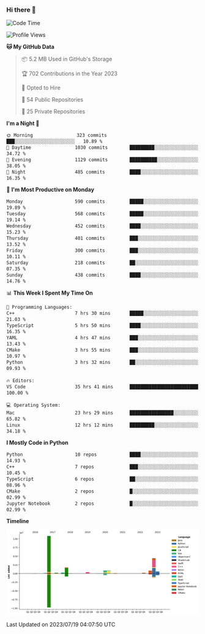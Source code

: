 ### Hi there 👋

<!--START_SECTION:waka-->
![Code Time](http://img.shields.io/badge/Code%20Time-35%20hrs%2042%20mins-blue)

![Profile Views](http://img.shields.io/badge/Profile%20Views-486-blue)

**🐱 My GitHub Data** 

> 📦 5.2 MB Used in GitHub's Storage 
 > 
> 🏆 702 Contributions in the Year 2023
 > 
> 💼 Opted to Hire
 > 
> 📜 54 Public Repositories 
 > 
> 🔑 25 Private Repositories 
 > 
**I'm a Night 🦉** 

```text
🌞 Morning                323 commits         ███░░░░░░░░░░░░░░░░░░░░░░   10.89 % 
🌆 Daytime                1030 commits        █████████░░░░░░░░░░░░░░░░   34.72 % 
🌃 Evening                1129 commits        ██████████░░░░░░░░░░░░░░░   38.05 % 
🌙 Night                  485 commits         ████░░░░░░░░░░░░░░░░░░░░░   16.35 % 
```
📅 **I'm Most Productive on Monday** 

```text
Monday                   590 commits         █████░░░░░░░░░░░░░░░░░░░░   19.89 % 
Tuesday                  568 commits         █████░░░░░░░░░░░░░░░░░░░░   19.14 % 
Wednesday                452 commits         ████░░░░░░░░░░░░░░░░░░░░░   15.23 % 
Thursday                 401 commits         ███░░░░░░░░░░░░░░░░░░░░░░   13.52 % 
Friday                   300 commits         ███░░░░░░░░░░░░░░░░░░░░░░   10.11 % 
Saturday                 218 commits         ██░░░░░░░░░░░░░░░░░░░░░░░   07.35 % 
Sunday                   438 commits         ████░░░░░░░░░░░░░░░░░░░░░   14.76 % 
```


📊 **This Week I Spent My Time On** 

```text
💬 Programming Languages: 
C++                      7 hrs 30 mins       █████░░░░░░░░░░░░░░░░░░░░   21.03 % 
TypeScript               5 hrs 50 mins       ████░░░░░░░░░░░░░░░░░░░░░   16.35 % 
YAML                     4 hrs 47 mins       ███░░░░░░░░░░░░░░░░░░░░░░   13.43 % 
CMake                    3 hrs 55 mins       ███░░░░░░░░░░░░░░░░░░░░░░   10.97 % 
Python                   3 hrs 32 mins       ██░░░░░░░░░░░░░░░░░░░░░░░   09.93 % 

🔥 Editors: 
VS Code                  35 hrs 41 mins      █████████████████████████   100.00 % 

💻 Operating System: 
Mac                      23 hrs 29 mins      ████████████████░░░░░░░░░   65.82 % 
Linux                    12 hrs 12 mins      █████████░░░░░░░░░░░░░░░░   34.18 % 
```

**I Mostly Code in Python** 

```text
Python                   10 repos            ████░░░░░░░░░░░░░░░░░░░░░   14.93 % 
C++                      7 repos             ███░░░░░░░░░░░░░░░░░░░░░░   10.45 % 
TypeScript               6 repos             ██░░░░░░░░░░░░░░░░░░░░░░░   08.96 % 
CMake                    2 repos             █░░░░░░░░░░░░░░░░░░░░░░░░   02.99 % 
Jupyter Notebook         2 repos             █░░░░░░░░░░░░░░░░░░░░░░░░   02.99 % 
```



**Timeline**

![Lines of Code chart](https://raw.githubusercontent.com/SwimingKim/SwimingKim/main/assets/bar_graph.png)


 Last Updated on 2023/07/19 04:07:50 UTC
<!--END_SECTION:waka-->

<!-- ![SwimingKim's GitHub stats](https://github-readme-stats.vercel.app/api?username=swimingkim&show_icons=true&theme=default&count_private=true&rank_icon=github&card_width=495)

![Top Langs](https://github-readme-stats.vercel.app/api/top-langs/?username=swimingkim&layout=compact&langs_count=10&card_width=495)

[![SwimingKim's wakatime stats](https://github-readme-stats.vercel.app/api/wakatime?username=swimingkim)](https://github.com/anuraghazra/github-readme-stats) -->

<!--
**SwimingKim/SwimingKim** is a ✨ _special_ ✨ repository because its `README.md` (this file) appears on your GitHub profile.

Here are some ideas to get you started:

- 🔭 I’m currently working on ...
- 🌱 I’m currently learning ...
- 👯 I’m looking to collaborate on ...
- 🤔 I’m looking for help with ...
- 💬 Ask me about ...
- 📫 How to reach me: ...
- 😄 Pronouns: ...
- ⚡ Fun fact: ...
-->
